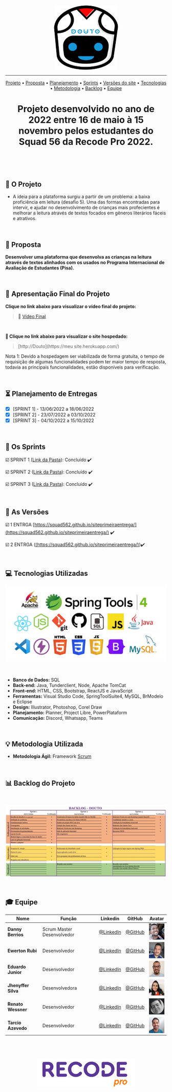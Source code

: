 <br>

<p align="center">
      <img src="/Imagens_Geral/logodouto.png" width="200" height="200">
<p align="center">

<hr>

<p align="center">
  <a href ="#rocket-o-projeto">Projeto</a>  •
  <a href ="#dart-proposta">Proposta</a>  •
  <a href ="#hourglass_flowing_sand-planejamento-de-entregas">Planejamento</a>  •
  <a href ="#calendar-os-sprints">Sprints</a>  •
  <a href ="#camera_flash-as-versões">Versões do site</a>  •
  <a href ="#computer-tecnologias-utilizadas">Tecnologias</a>  •
  <a href ="#bulb-metodologia-utilizada">Metodologia</a>  •
  <a href ="#bar_chart-backlog-do-projeto">Backlog</a>  •
  <a href ="#mortar_board-equipe">Equipe</a>
</p>

<h1 align="center">
  Projeto desenvolvido no ano de 2022 entre 16 de maio à 15 novembro pelos estudantes do Squad 56 da Recode Pro 2022.
<h1 align="center">
<br>
      
## :rocket: O Projeto

* A ideia para a plataforma surgiu a partir de um problema: a baixa proficiência em leitura (desafio 5). Uma das formas encontradas para intervir, e ajudar no desenvolvimento de crianças mais profecientes é melhorar a leitura através de textos focados em gêneros literários
fáceis e atrativos.
</p>
<br>

## :dart: Proposta
**Desenvolver uma plataforma que desenvolva as crianças na leitura através de textos alinhados com os usados no Programa Internacional de Avaliação de Estudantes (Pisa).**
</p>
<br>

## :camera_flash: Apresentação Final do Projeto

**Clique no link abaixo para visualizar o vídeo final do projeto:**  
> :movie_camera: [Vídeo Final](https://www.youtube.com/  )

<br>
      
**:link: Clique no link abaixo para visualizar o site hospedado:**
>  [http://Douto](https://meu site.herokuapp.com/)
      
Nota 1:  Devido a hospedagem ser viabilizada de forma gratuita, o tempo de requisição de algumas funcionalidades podem ter maior tempo de resposta, todavia as principais funcionalidades, estão disponíveis para verificação.
</p>
<br>

## :hourglass_flowing_sand: Planejamento de Entregas
      
- [x] [SPRINT 1] - 13/06/2022 a 18/06/2022
- [x] [SPRINT 2] - 23/07/2022 a 03/10/2022
- [x] [SPRINT 3] - 04/10/2022 a 15/10/2022  
  </p>
  <br>

## :calendar: Os Sprints

☑️ SPRINT 1 ([Link da Pasta](https://github.com/Squad56/Douto/tree/main/SPRINT_01)): Concluído :heavy_check_mark:

☑️ SPRINT 2 ([Link da Pasta](https://github.com/Squad56/Douto/tree/main/SPRINT_02)): Concluído :heavy_check_mark:

☑️ SPRINT 3 ([Link da Pasta](https://github.com/Squad56/Douto/tree/main/SPRINT_03)): Concluído :heavy_check_mark:
      
<br> 

## :camera_flash: As Versões

☑️ 1 ENTRGA [https://squad562.github.io/siteprimeiraentrega/](https://squad562.github.io/siteprimeiraentrega/) :heavy_check_mark:

☑️ 2 ENTRGA ([(https://squad562.github.io/siteprimeiraentrega/)](https://squad561.github.io/sitesegundaentrega/)):heavy_check_mark:

<br> 

## :computer: Tecnologias Utilizadas

<p align="center">
      <img src="/Imagens_Geral/tech.JPG" >      
<p align="center">
</p>
<br>

* **Banco de Dados:** SQL
* **Back-end:** Java, Tunderclient, Node, Apache TomCat                   
* **Front-end:** HTML, CSS, Bootstrap, ReactJS e JavaScript              
* **Ferramentas:** Visual Studio Code, SpringToolSuite4, MySQL, BrModelo e Eclipse
* **Design:** Illustrator, Photoshop, Corel Draw
* **Planejamento:** Planner, Project Libre, PowerPlataform
* **Comunicação:** Discord, Whatsapp, Teams

<br>

## :bulb: Metodologia Utilizada

* **Metodologia Ágil:** Framework [Scrum](https://www.desenvolvimentoagil.com.br/scrum/)

<br>      
      
## :bar_chart: Backlog do Projeto

<br>

<p align="center">
      <img src="/Imagens_Geral/Backlog.jpg" >
<p align="center">
</p>
      
<br>  
      
## :mortar_board: Equipe 

|Nome|Função|Linkedin|GitHub|Avatar|
| -------- |-------- |-------- |-------- |-------- |
|**Danny Berrios**|Scrum Master Desenvolvedor|[@LinkedIn](https://www.linkedin.com/in/danny-berrios/)|[@GitHub](https://github.com/dennyberrios)|<img src = "/Imagens_Geral/danny.jpg" width="50" height="50"/>|
|**Ewerton Rubi**|Desenvolvedor| [@LinkedIn](http://linkedin.com/in/ewerton-rubi/)|[@GitHub](https://github.com/EwertonRAMonteiro)|<img src = "/Imagens_Geral/rubi.png" width="50" height="50"/>|
|**Eduardo Junior**|Desenvolvedor| [@LinkedIn](https://www.linkedin.com/in/eduardo-junior-71049236/)|[@GitHub](https://github.com/eduardojr17)|<img src = "/Imagens_Geral/eduardo.jpeg" width="50" height="50"/>|
|**Jhenyffer Silva**|Desenvolvedora| [@LinkedIn](http://linkedin.com/in/jhenyffer-silva-574297182)|[@GitHub](https://github.com/Jhenyffer368Silva)|<img src = "/Imagens_Geral/jhenyffer.jpeg" width="50" height="50"/>|
|**Renato Wessner**|Desenvolvedor| [@LinkedIn](http://linkedin.com/in/renato-wessner)|[@GitHub](https://github.com/renato-wessmer)|<img src = "/Imagens_Geral/renato.png" width="50" height="50"/>|
|**Tarcio Azevedo**|Desenvolvedor| [@LinkedIn](http://linkedin.com/in/tarcioazevedo)|[@GitHub](https://github.com/TarcioAzevedo)|<img src = "/Imagens_Geral/tarcio.jpeg" width="50" height="50"/>|      
      
<br>

<h1 align="center"> <img src = "Imagens_Geral/recode.png" height="90" /></h1>    
 
